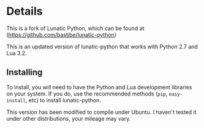 Details
=======

This is a fork of Lunatic Python, which can be found at (https://github.com/bastibe/lunatic-python)

This is an updated version of lunatic-python that works with Python 2.7 and Lua 3.2.

Installing
----------

To install, you will need to have the Python and Lua development libraries on your system. If you
do, use the recommended methods (```pip```, ```easy-install```, etc) to install lunatic-python.

This version has been modified to compile under Ubuntu. I haven't tested it under other
distributions, your mileage may vary.
